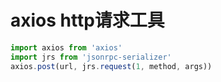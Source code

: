 # axios http请求工具

```js
import axios from 'axios'
import jrs from 'jsonrpc-serializer'
axios.post(url, jrs.request(1, method, args))
```
